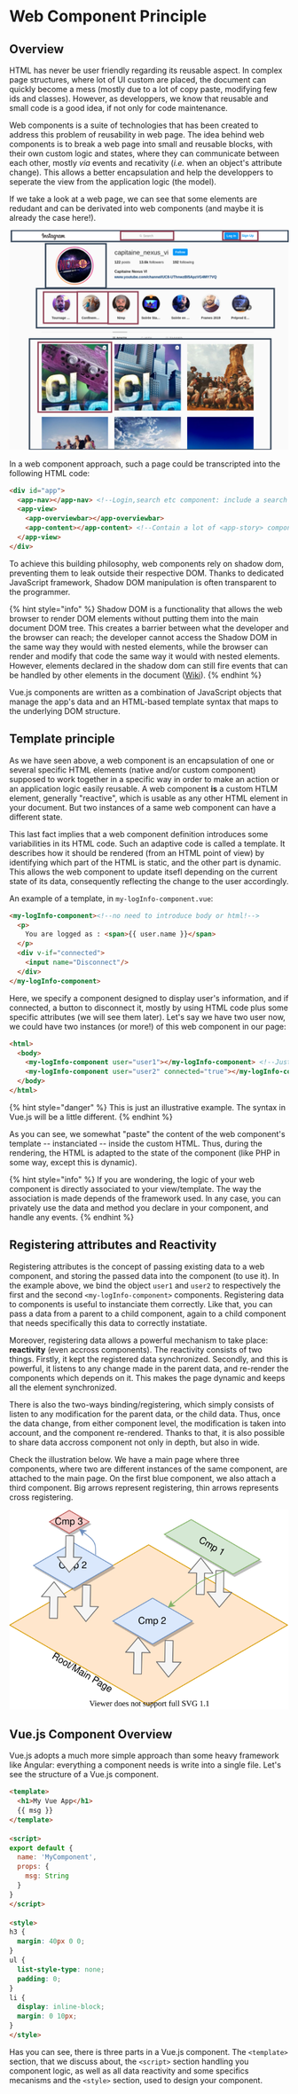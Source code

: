 # Web Component Principle

## Overview
HTML has never be user friendly regarding its reusable aspect. In complex page structures, where lot of UI custom are placed, the document can quickly become a mess (mostly due to a lot of copy paste, modifying few ids and classes). However, as developpers, we know that reusable and small code is a good idea, if not only for code maintenance.

Web components is a suite of technologies that has been created to address this problem of reusability in web page. The idea behind web components is to break a web page into small and reusable blocks, with their own custom logic and states, where they can communicate between each other, mostly *via* events and recativity (*i.e.* when an object's attribute change). This allows a better encapsulation and help the developpers to seperate the view from the application logic (the model).

If we take a look at a web page, we can see that some elements are redudant and can be derivated into web components (and maybe it is already the case here!).

![Decomposition of a web page in web component](resources/tmpComponentExplain.png)

In a web component approach, such a page could be transcripted into the following HTML code:
```html
<div id="app">
  <app-nav></app-nav> <!--Login,search etc component: include a search component, a login component-->
  <app-view>
    <app-overviewbar></app-overviewbar>
    <app-content></app-content> <!--Contain a lot of <app-story> components-->
  </app-view>
</div>
```
To achieve this building philosophy, web components rely on shadow dom, preventing them to leak outside their respective DOM. Thanks to dedicated JavaScript framework, Shadow DOM manipulation is often transparent to the programmer.

{% hint style="info" %}
Shadow DOM is a functionality that allows the web browser to render DOM elements without putting them into the main document DOM tree. This creates a barrier between what the developer and the browser can reach; the developer cannot access the Shadow DOM in the same way they would with nested elements, while the browser can render and modify that code the same way it would with nested elements. However, elements declared in the shadow dom can still fire events that can be handled by other elements in the document ([Wiki](https://en.wikipedia.org/wiki/Web_Components#Shadow_DOM)).
{% endhint %}

Vue.js components are written as a combination of JavaScript objects that manage the app's data and an HTML-based template syntax that maps to the underlying DOM structure.  

## Template principle
As we have seen above, a web component is an encapsulation of one or several specific HTML elements (native and/or custom component) supposed to work together in a specific way in order to make an action or an application logic easily reusable. A web component **is** a custom HTLM element, generally "reactive", which is usable as any other HTML element in your document. But two instances of a same web component can have a different state.

This last fact implies that a web component definition introduces some variabilities in its HTML code. Such an adaptive code is called a template. It describes how it should be rendered (from an HTML point of view) by identifying which part of the HTML is static, and the other part is dynamic. This allows the web component to update itsefl depending on the current state of its data, consequently reflecting the change to the user accordingly.

An example of a template, in `my-logInfo-component.vue`:
```html
<my-logInfo-component><!--no need to introduce body or html!-->
  <p>
    You are logged as : <span>{{ user.name }}</span>
  </p>
  <div v-if="connected">
    <input name="Disconnect"/>
  </div>
</my-logInfo-component>
```
Here, we specify a component designed to display user's information, and if connected, a button to disconnect it, mostly by using HTML code plus some specific attributes (we will see them later). Let's say we have two user now, we could have two instances (or more!) of this web component in our page:

```html
<html>
  <body>
    <my-logInfo-component user="user1"></my-logInfo-component> <!--Just displaying You are logged as : Alexis Lebis -->
    <my-logInfo-component user="user2" connected="true"></my-logInfo-component> <!--Display : You are logged as : Luc Fabresse  **AND** the Disconnect button-->
  </body>
</html>
```
{% hint style="danger" %}
This is just an illustrative example. The syntax in Vue.js will be a little different.
{% endhint %}

As you can see, we somewhat "paste" the content of the web component's template -- instanciated -- inside the custom HTML. Thus, during the rendering, the HTML is adapted to the state of the component (like PHP in some way, except this is dynamic).

{% hint style="info" %}
If you are wondering, the logic of your web component is directly associated to your view/template. The way the association is made depends of the framework used. In any case, you can privately use the data and method you declare in your component, and handle any events.
{% endhint %}

## Registering attributes and Reactivity
Registering attributes is the concept of passing existing data to a web component, and storing the passed data into the component (to use it). In the example above, we bind the object `user1` and `user2` to respectively the first and the second `<my-logInfo-component>` components. Registering data to components is useful to instanciate them correctly. Like that, you can pass a data from a parent to a child component, again to a child component that needs specifically this data to correctly instatiate.

Moreover, registering data allows a powerful mechanism to take place: **reactivity** (even accross components). The reactivity consists of two things. Firstly, it kept the registered data synchronized. Secondly, and this is powerful, it listens to any change made in the parent data, and re-render the components which depends on it. This makes the page dynamic and keeps all the element synchronized. 

There is also the two-ways binding/registering, which simply consists of listen to any modification for the parent data, or the child data. Thus, once the data change, from either component level, the modification is taken into account, and the component re-rendered. Thanks to that, it is also possible to share data accross component not only in depth, but also in wide.

Check the illustration below. We have a main page where three components, where two are different instances of the same component, are attached to the main page. On the first blue component, we also attach a third component. Big arrows represent registering, thin arrows represents cross registering.

![Illustration of web component and some registering](resources/webcomp_example.svg)

## Vue.js Component Overview
Vue.js adopts a much more simple approach than some heavy framework like Angular: everything a component needs is write into a single file. Let's see the structure of a Vue.js component.

```html
<template>
  <h1>My Vue App</h1>
  {{ msg }}
</template>

<script>
export default {
  name: 'MyComponent',
  props: {
    msg: String
  }
}
</script>

<style>
h3 {
  margin: 40px 0 0;
}
ul {
  list-style-type: none;
  padding: 0;
}
li {
  display: inline-block;
  margin: 0 10px;
}
</style>
```
Has you can see, there is three parts in a Vue.js component. The `<template>` section, that we discuss about, the `<script>` section handling you component logic, as well as all data reactivity and some specifics mecanisms and the `<style>` section, used to design your component.

